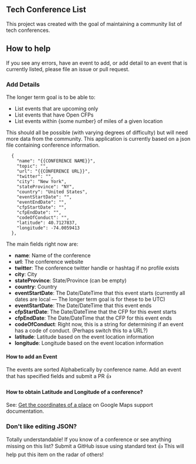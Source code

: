 ## Tech Conference List

This project was created with the goal of maintaining a community list of tech conferences.

## How to help

If you see any errors, have an event to add, or add detail to an event that is currently listed, please file an issue or pull request.

### Add Details

The longer term goal is to be able to:

* List events that are upcoming only
* List events that have Open CFPs
* List events within {some number} of miles of a given location

This should all be possible (with varying degrees of difficulty) but will need more data from the community. This application is currently based on a json file containing conference information.

```
  {
    "name": "{{CONFERENCE NAME}}",
    "topic": "",
    "url": "{{CONFERENCE URL}}",
    "twitter": "",
    "city": "New York",
    "stateProvince": "NY",
    "country": "United States",
    "eventStartDate": "",
    "eventEndDate": "",
    "cfpStartDate": "",
    "cfpEndDate": "",
    "codeOfConduct": "",
    "latitude": 40.7127837,
    "longitude": -74.0059413
  },
```

The main fields right now are: 

* **name**: Name of the conference
* **url**: The conference website
* **twitter**: The conference twitter handle or hashtag if no profile exists
* **city**: City
* **stateProvince**: State/Province (can be empty)
* **country**: Country
* **eventStartDate**: The Date/DateTime that this event starts (currently all dates are local — The longer term goal is for these to be UTC)
* **eventStartDate**: The Date/DateTime that this event ends
* **cfpStartDate**: The Date/DateTime that the CFP for this event starts
* **cfpEndDate**: The Date/DateTime that the CFP for this event ends
* **codeOfConduct**: Right now, this is a string for determining if an event has a code of conduct. (Perhaps switch this to a URL?)
* **latitude**: Latitude based on the event location information
* **longitude**: Longitude based on the event location information

#### How to add an Event

The events are sorted Alphabetically by conference name. Add an event that has specified fields and submit a PR :+1:

#### How to obtain Latitude and Longitude of a conference?

See: [Get the coordinates of a place](https://support.google.com/maps/answer/18539) on Google Maps support documentation.

### Don't like editing JSON? 

Totally understandable! If you know of a conference or see anything missing on this list? Submit a GitHub issue using standard text :+1: This will help put this item on the radar of others!
